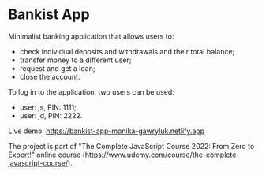 # Bankist App

Minimalist banking application that allows users to:

- check individual deposits and withdrawals and their total balance;
- transfer money to a different user;
- request and get a loan;
- close the account.

To log in to the application, two users can be used:

- user: js, PIN: 1111;
- user: jd, PIN: 2222.

Live demo: https://bankist-app-monika-gawryluk.netlify.app

The project is part of "The Complete JavaScript Course 2022: From Zero to Expert!" online course (https://www.udemy.com/course/the-complete-javascript-course/).

